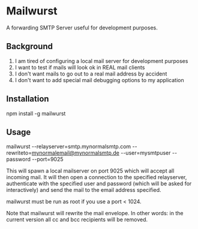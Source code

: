 # Mailwurst

A forwarding SMTP Server useful for development purposes.

## Background

1. I am tired of configuring a local mail server for development purposes
2. I want to test if mails will look ok in REAL mail clients
3. I don't want mails to go out to a real mail address by accident
4. I don't want to add special mail debugging options to my application

## Installation

npm install -g mailwurst

## Usage

mailwurst --relayserver=smtp.mynormalsmtp.com --rewriteto=mynormalemail@mynormalsmtp.de --user=mysmtpuser --password --port=9025

This will spawn a local mailserver on port 9025 which will accept all incoming mail. It will then open a connection to the specified relayserver,
authenticate with the specified user and password (which will be asked for interactively) and send the mail to the email address specified. 

mailwurst must be run as root if you use a port < 1024.

Note that mailwurst will rewrite the mail envelope. In other words: in the current version all cc and bcc recipients will be removed. 
